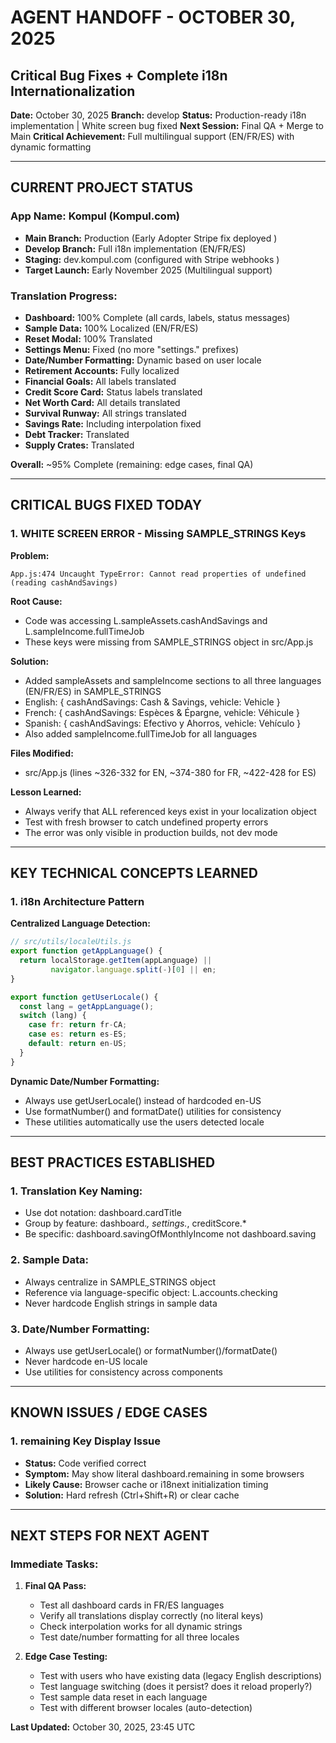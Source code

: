 ﻿#  AGENT HANDOFF - OCTOBER 30, 2025
## Critical Bug Fixes + Complete i18n Internationalization

**Date:** October 30, 2025
**Branch:** develop
**Status:** Production-ready i18n implementation  | White screen bug fixed 
**Next Session:** Final QA + Merge to Main
**Critical Achievement:** Full multilingual support (EN/FR/ES) with dynamic formatting

---

##  CURRENT PROJECT STATUS

### **App Name:** Kompul (Kompul.com)
- **Main Branch:** Production (Early Adopter Stripe fix deployed )
- **Develop Branch:** Full i18n implementation (EN/FR/ES) 
- **Staging:** dev.kompul.com (configured with Stripe webhooks )
- **Target Launch:** Early November 2025 (Multilingual support)

### **Translation Progress:**
- **Dashboard:**  100% Complete (all cards, labels, status messages)
- **Sample Data:**  100% Localized (EN/FR/ES)
- **Reset Modal:**  100% Translated
- **Settings Menu:**  Fixed (no more "settings." prefixes)
- **Date/Number Formatting:**  Dynamic based on user locale
- **Retirement Accounts:**  Fully localized
- **Financial Goals:**  All labels translated
- **Credit Score Card:**  Status labels translated
- **Net Worth Card:**  All details translated
- **Survival Runway:**  All strings translated
- **Savings Rate:**  Including interpolation fixed
- **Debt Tracker:**  Translated
- **Supply Crates:**  Translated

**Overall:** ~95% Complete (remaining: edge cases, final QA)

---

##  CRITICAL BUGS FIXED TODAY

### **1. WHITE SCREEN ERROR - Missing SAMPLE_STRINGS Keys**

**Problem:**
```
App.js:474 Uncaught TypeError: Cannot read properties of undefined (reading cashAndSavings)
```

**Root Cause:**
- Code was accessing L.sampleAssets.cashAndSavings and L.sampleIncome.fullTimeJob
- These keys were missing from SAMPLE_STRINGS object in src/App.js

**Solution:**
- Added sampleAssets and sampleIncome sections to all three languages (EN/FR/ES) in SAMPLE_STRINGS
- English: { cashAndSavings: Cash & Savings, vehicle: Vehicle }
- French: { cashAndSavings: Espèces & Épargne, vehicle: Véhicule }
- Spanish: { cashAndSavings: Efectivo y Ahorros, vehicle: Vehículo }
- Also added sampleIncome.fullTimeJob for all languages

**Files Modified:**
- src/App.js (lines ~326-332 for EN, ~374-380 for FR, ~422-428 for ES)

**Lesson Learned:**
- Always verify that ALL referenced keys exist in your localization object
- Test with fresh browser to catch undefined property errors
- The error was only visible in production builds, not dev mode

---

##  KEY TECHNICAL CONCEPTS LEARNED

### **1. i18n Architecture Pattern**

**Centralized Language Detection:**
```javascript
// src/utils/localeUtils.js
export function getAppLanguage() {
  return localStorage.getItem(appLanguage) || 
         navigator.language.split(-)[0] || en;
}

export function getUserLocale() {
  const lang = getAppLanguage();
  switch (lang) {
    case fr: return fr-CA;
    case es: return es-ES;
    default: return en-US;
  }
}
```

**Dynamic Date/Number Formatting:**
- Always use getUserLocale() instead of hardcoded en-US
- Use formatNumber() and formatDate() utilities for consistency
- These utilities automatically use the users detected locale

---

##  BEST PRACTICES ESTABLISHED

### **1. Translation Key Naming:**
- Use dot notation: dashboard.cardTitle
- Group by feature: dashboard.*, settings.*, creditScore.*
- Be specific: dashboard.savingOfMonthlyIncome not dashboard.saving

### **2. Sample Data:**
- Always centralize in SAMPLE_STRINGS object
- Reference via language-specific object: L.accounts.checking
- Never hardcode English strings in sample data

### **3. Date/Number Formatting:**
- Always use getUserLocale() or formatNumber()/formatDate()
- Never hardcode en-US locale
- Use utilities for consistency across components

---

##  KNOWN ISSUES / EDGE CASES

### **1. remaining Key Display Issue**
- **Status:** Code verified correct 
- **Symptom:** May show literal dashboard.remaining in some browsers
- **Likely Cause:** Browser cache or i18next initialization timing
- **Solution:** Hard refresh (Ctrl+Shift+R) or clear cache

---

##  NEXT STEPS FOR NEXT AGENT

### **Immediate Tasks:**
1. **Final QA Pass:**
   - Test all dashboard cards in FR/ES languages
   - Verify all translations display correctly (no literal keys)
   - Check interpolation works for all dynamic strings
   - Test date/number formatting for all three locales

2. **Edge Case Testing:**
   - Test with users who have existing data (legacy English descriptions)
   - Test language switching (does it persist? does it reload properly?)
   - Test sample data reset in each language
   - Test with different browser locales (auto-detection)

**Last Updated:** October 30, 2025, 23:45 UTC
